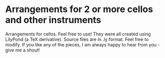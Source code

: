 # Arrangements for 2 or more cellos and other instruments

Arrangements for cellos. Feel free to use! They were all created using LilyPond (a TeX derivative). 
Source files are in .ly format. Feel free to modify. If you like any of the pieces, I am always
happy to hear from you - give me a shout!

